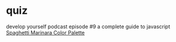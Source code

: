 # quiz

develop yourself podcast episode #9 a complete guide to javascript
[Spaghetti Marinara Color Palette](https://www.color-hex.com/color-palette/82622)